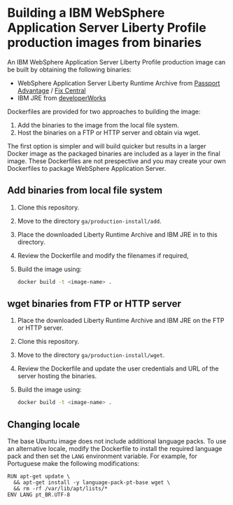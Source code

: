 # Building a IBM WebSphere Application Server Liberty Profile production images from binaries

An IBM WebSphere Application Server Liberty Profile production image can be built by obtaining the following binaries:
* WebSphere Application Server Liberty Runtime Archive from [Passport Advantage](http://www-01.ibm.com/software/passportadvantage/pao_customer.html) / [Fix Central](http://www-933.ibm.com/support/fixcentral/)
* IBM JRE from [developerWorks](https://www.ibm.com/developerworks/java/jdk/linux/download.html)

Dockerfiles are provided for two approaches to building the image:
1. Add the binaries to the image from the local file system.
2. Host the binaries on a FTP or HTTP server and obtain via wget.

The first option is simpler and will build quicker but results in a larger Docker image as the packaged binaries are included as a layer in the final image. These Dockerfiles are not prespective and you may create your own Dockerfiles to package WebSphere Application Server.

## Add binaries from local file system

1. Clone this repository.
2. Move to the directory `ga/production-install/add`.
3. Place the downloaded Liberty Runtime Archive and IBM JRE in to this directory.
3. Review the Dockerfile and modify the filenames if required,
5. Build the image using:

    ```bash
    docker build -t <image-name> .
    ```

## wget binaries from FTP or HTTP server

1. Place the downloaded Liberty Runtime Archive and IBM JRE on the FTP or HTTP server.
2. Clone this repository.
3. Move to the directory `ga/production-install/wget`.
4. Review the Dockerfile and update the user credentials and URL of the server hosting the binaries.
5. Build the image using:

    ```bash
    docker build -t <image-name> .
    ```

## Changing locale

The base Ubuntu image does not include additional language packs. To use an alternative locale, modify the Dockerfile to install the required language pack and then set the `LANG` environment variable. For example, for Portuguese make the following modifications:

```
RUN apt-get update \
  && apt-get install -y language-pack-pt-base wget \
  && rm -rf /var/lib/apt/lists/*
ENV LANG pt_BR.UTF-8
```
